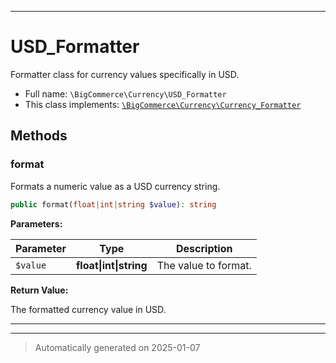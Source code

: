 ***

# USD_Formatter

Formatter class for currency values specifically in USD.



* Full name: `\BigCommerce\Currency\USD_Formatter`
* This class implements:
[`\BigCommerce\Currency\Currency_Formatter`](./classes/BigCommerce/Currency/Currency_Formatter.md)




## Methods


### format

Formats a numeric value as a USD currency string.

```php
public format(float|int|string $value): string
```








**Parameters:**

| Parameter | Type | Description |
|-----------|------|-------------|
| `$value` | **float&#124;int&#124;string** | The value to format. |


**Return Value:**

The formatted currency value in USD.




***


***
> Automatically generated on 2025-01-07
